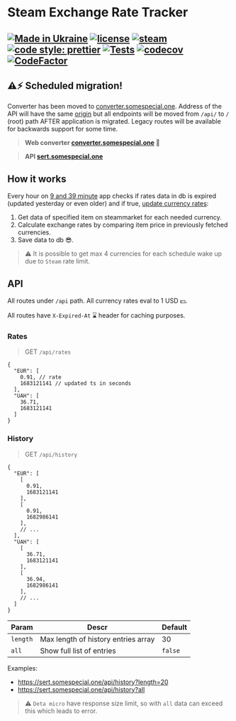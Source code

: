 # Steam Exchange Rate Tracker

[![Made in Ukraine](https://img.shields.io/badge/made_in-ukraine-ffd700.svg?labelColor=0057b7)](https://stand-with-ukraine.pp.ua)
[![license](https://img.shields.io/github/license/somespecialone/sert)](https://github.com/somespecialone/sert/blob/master/LICENSE)
[![steam](https://shields.io/badge/steam-1b2838?logo=steam)](https://store.steampowered.com/)
[![code style: prettier](https://img.shields.io/badge/code_style-prettier-ff69b4.svg?style=flat)](https://github.com/prettier/prettier)
[![Tests](https://github.com/somespecialone/sert/actions/workflows/tests.yml/badge.svg)](https://github.com/somespecialone/sert/actions/workflows/tests.yml)
[![codecov](https://codecov.io/gh/somespecialone/sert/branch/master/graph/badge.svg?token=GM6IQU4U2K)](https://codecov.io/gh/somespecialone/sert)
[![CodeFactor](https://www.codefactor.io/repository/github/somespecialone/sert/badge)](https://www.codefactor.io/repository/github/somespecialone/sert)
---

[//]: # ([![Install on Space]&#40;https://deta.space/buttons/dark.svg&#41;]&#40;https://deta.space/discovery/r/8vmyujugt4s3617u&#41;)

## ⚠️⚡ Scheduled migration!
Converter has been moved to [converter.somespecial.one](https://converter.somespecial.one).
Address of the API will have the same [origin](https://sert.somespecial.one) but all endpoints will be moved from
`/api/` to `/` (root) path AFTER application is migrated. Legacy routes will be available for backwards support for
some time.

> **Web converter [converter.somespecial.one](https://converter.somespecial.one) 🧮**

> **API [sert.somespecial.one](https://sert.somespecial.one)**

## How it works

Every hour on [9 and 39 minute](./Spacefile) app checks if rates data in db is expired (updated yesterday or even older)
and if true, [update currency rates](./src/lib/server/cron.ts):

1. Get data of specified item on steammarket for each needed currency.
2. Calculate exchange rates by comparing item price in previously fetched currencies.
3. Save data to db 😎.

> ⚠️ It is possible to get max 4 currencies for each schedule wake up due to `Steam` rate limit.

## API

All routes under `/api` path.
All currency rates eval to 1 USD 💵.

All routes have `X-Expired-At` ⌛ header for caching purposes.

### Rates

> GET `/api/rates`

```json5
{
  "EUR": [
    0.91, // rate
    1683121141 // updated ts in seconds
  ],
  "UAH": [
    36.71,
    1683121141
  ]
}
```

### History

> GET `/api/history`

```json5
{
  "EUR": [
    [
      0.91,
      1683121141
    ],
    [
      0.91,
      1682986141
    ],
    // ...
  ],
  "UAH": [
    [
      36.71,
      1683121141
    ],
    [
      36.94,
      1682986141
    ],
    // ...
  ]
}
```

| Param    | Descr                               | Default |
|----------|-------------------------------------|---------|
| `length` | Max length of history entries array | 30      |
| `all`    | Show full list of entries           | `false` |

Examples:

* https://sert.somespecial.one/api/history?length=20
* https://sert.somespecial.one/api/history?all

> ⚠️ `Deta micro` have response size limit, so with `all` data can exceed this which leads to error.

[//]: # (## Space 🚀🌌)

[//]: # ()
[//]: # (If you want other currencies just install this app on your `Deta space` with button above.)

[//]: # ()
[//]: # (You need "stable" ❗ item listing on steammarket &#40;preferable your own item&#41;.)

[//]: # (Which means that this item will not walk from one market page to another.)

[//]: # ()
[//]: # (> ❗ Tip: place your cheaper item on market with overprice big enough for last market page)

[//]: # ()
[//]: # (All env variables listed in [Spacefile]&#40;./Spacefile&#41;)

[//]: # (## Tests 🧪)

[//]: # ()
[//]: # (Copy repo, install deps, place filled `.env` in `backend` dir and there run npm script:)

[//]: # ()
[//]: # (```shell)

[//]: # (npm run test)

[//]: # (```)
